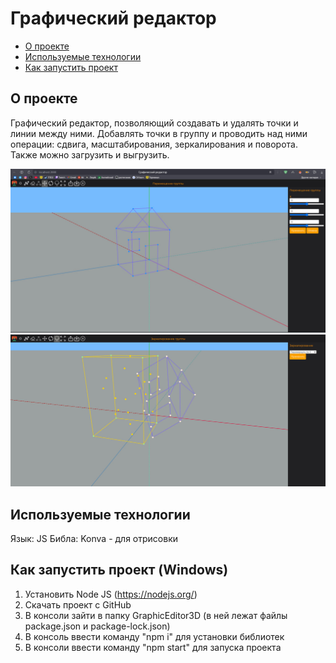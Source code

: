 # Графический редактор

* [О проекте](#AboutProject)
* [Используемые технологии](#TechnologiesUsed)
* [Как запустить проект](#StartProject)

<a id="AboutProject"></a>

## О проекте

Графический редактор, позволяющий создавать и удалять точки и линии между ними. Добавлять точки в группу и проводить над ними операции: сдвига, масштабирования, зеркалирования и поворота. Также можно загрузить и выгрузить.

<img src="images/1.jpg" width="700px">  
<img src="images/2.jpg" width="700px">  

<a id="TechnologiesUsed"></a>

## Используемые технологии

Язык: JS
Библа: Konva - для отрисовки

<a id="StartProject"></a>

## Как запустить проект (Windows)

1. Установить Node JS (https://nodejs.org/)
2. Скачать проект с GitHub
3. В консоли зайти в папку GraphicEditor3D (в ней лежат файлы package.json и package-lock.json)
4. В консоль ввести команду "npm i" для установки библиотек
5. В консоли ввести команду "npm start" для запуска проекта


